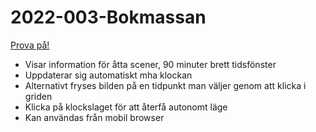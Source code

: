 # 2022-003-Bokmassan

[Prova på!](https://christernilsson.github.io/2022-003-Bokmassan)

* Visar information för åtta scener, 90 minuter brett tidsfönster
* Uppdaterar sig automatiskt mha klockan
* Alternativt fryses bilden på en tidpunkt man väljer genom att klicka i griden
* Klicka på klockslaget för att återfå autonomt läge
* Kan användas från mobil browser

